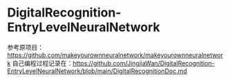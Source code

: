 # DigitalRecognition-EntryLevelNeuralNetwork
参考原项目：https://github.com/makeyourownneuralnetwork/makeyourownneuralnetwork
自己编程过程记录在：https://github.com/JingjiaWan/DigitalRecognition-EntryLevelNeuralNetwork/blob/main/DigitalRecognitionDoc.md
